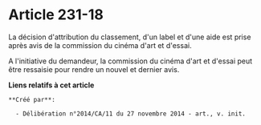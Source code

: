# Article 231-18

La décision d'attribution du classement, d'un label et d'une aide est prise après avis de la commission du cinéma d'art et
d'essai. 

A l'initiative du demandeur, la commission du cinéma d'art et d'essai peut être ressaisie pour rendre un nouvel et dernier
avis.

**Liens relatifs à cet article**

	**Créé par**:

	  - Délibération n°2014/CA/11 du 27 novembre 2014 - art., v. init.
